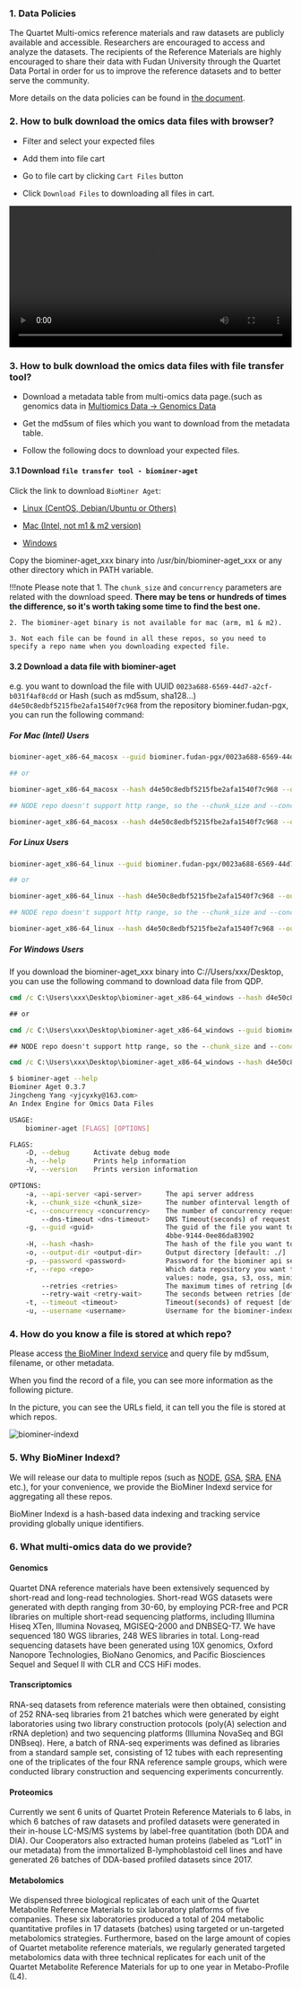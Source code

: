 ### 1. Data Policies
The Quartet Multi-omics reference materials and raw datasets are publicly available and accessible. Researchers are encouraged to access and analyze the datasets. The recipients of the Reference Materials are highly encouraged to share their data with Fudan University through the Quartet Data Portal in order for us to improve the reference datasets and to better serve the community.

More details on the data policies can be found in [the document](../policies/data_request_policy.md).


### 2. How to bulk download the omics data files with browser?

- Filter and select your expected files

- Add them into file cart

- Go to file cart by clicking `Cart Files` button

- Click `Download Files` to downloading all files in cart.

<video width="100%" controls autoplay>
    <source src="/assets/videos/cart2download.mov" type="video/mp4">
</video>


### 3. How to bulk download the omics data files with file transfer tool?

- Download a metadata table from multi-omics data page.(such as genomics data in <a href="https://www.chinese-quartet.org/#/data/download/quartet-genomics" target="_blank">Multiomics Data -> Genomics Data</a>

- Get the md5sum of files which you want to download from the metadata table.

- Follow the following docs to download your expected files.

#### 3.1 Download `file transfer tool - biominer-aget`

Click the link to download `BioMiner Aget`: 

- [Linux (CentOS, Debian/Ubuntu or Others)](https://www.indexd.org/biominer-aget/biominer-aget_x86-64_linux)

- [Mac (Intel, not m1 & m2 version)](https://www.indexd.org/biominer-aget/biominer-aget_x86-64_macosx)

- [Windows](https://www.indexd.org/biominer-aget/biominer-aget_x86-64_windows)

Copy the biominer-aget_xxx binary into /usr/bin/biominer-aget_xxx or any other directory which in PATH variable.

!!!note Please note that
    1. The `chunk_size` and `concurrency` parameters are related with the download speed. **There may be tens or hundreds of times the difference, so it's worth taking some time to find the best one.**
    
    2. The biominer-aget binary is not available for mac (arm, m1 & m2).
    
    3. Not each file can be found in all these repos, so you need to specify a repo name when you downloading expected file.

#### 3.2 Download a data file with biominer-aget
e.g. you want to download the file with UUID `0023a688-6569-44d7-a2cf-b031f4af8cdd` or Hash (such as md5sum, sha128...) `d4e50c8edbf5215fbe2afa1540f7c968` from the repository biominer.fudan-pgx, you can run the following command:

##### For Mac (Intel) Users

```bash
biominer-aget_x86-64_macosx --guid biominer.fudan-pgx/0023a688-6569-44d7-a2cf-b031f4af8cdd --output-dir ~/Downloads/ --repo gsa --chunk_size 1m --concurrency 1000

## or

biominer-aget_x86-64_macosx --hash d4e50c8edbf5215fbe2afa1540f7c968 --output-dir ~/Downloads/ --repo gsa --chunk_size 1m --concurrency 1000

## NODE repo doesn't support http range, so the --chunk_size and --concurrency arguments don't work for it.

biominer-aget_x86-64_macosx --hash d4e50c8edbf5215fbe2afa1540f7c968 --output-dir ~/Downloads/ --repo node
```

##### For Linux Users

```bash
biominer-aget_x86-64_linux --guid biominer.fudan-pgx/0023a688-6569-44d7-a2cf-b031f4af8cdd --output-dir ~/Downloads/ --repo gsa --chunk_size 1m --concurrency 1000

## or

biominer-aget_x86-64_linux --hash d4e50c8edbf5215fbe2afa1540f7c968 --output-dir ~/Downloads/ --repo gsa --chunk_size 1m --concurrency 1000

## NODE repo doesn't support http range, so the --chunk_size and --concurrency arguments don't work for it.

biominer-aget_x86-64_linux --hash d4e50c8edbf5215fbe2afa1540f7c968 --output-dir ~/Downloads/ --repo node
```

##### For Windows Users

If you download the biominer-aget_xxx binary into C://Users/xxx/Desktop, you can use the following command to download data file from QDP.

```cmd
cmd /c C:\Users\xxx\Desktop\biominer-aget_x86-64_windows --hash d4e50c8edbf5215fbe2afa1540f7c968 --repo gsa

## or

cmd /c C:\Users\xxx\Desktop\biominer-aget_x86-64_windows --guid biominer.fudan-pgx/0023a688-6569-44d7-a2cf-b031f4af8cdd --repo gsa --chunk_size 1m --concurrency 1000

## NODE repo doesn't support http range, so the --chunk_size and --concurrency arguments don't work for it.

cmd /c C:\Users\xxx\Desktop\biominer-aget_x86-64_windows --hash d4e50c8edbf5215fbe2afa1540f7c968 --repo node
```

```bash
$ biominer-aget --help
Biominer Aget 0.3.7
Jingcheng Yang <yjcyxky@163.com>
An Index Engine for Omics Data Files

USAGE:
    biominer-aget [FLAGS] [OPTIONS]

FLAGS:
    -D, --debug      Activate debug mode
    -h, --help       Prints help information
    -V, --version    Prints version information

OPTIONS:
    -a, --api-server <api-server>      The api server address
    -k, --chunk_size <chunk_size>      The number ofinterval length of each concurrent request [default: '50m']
    -c, --concurrency <concurrency>    The number of concurrency request [default: 10]
        --dns-timeout <dns-timeout>    DNS Timeout(seconds) of request [default: 10]
    -g, --guid <guid>                  The guid of the file you want to download, e.g. biominer.fudan-pgx/00006134-c655-
                                       4bbe-9144-0ee86da83902
    -H, --hash <hash>                  The hash of the file you want to download, e.g. b47ee06cdf62847f6d4c11bb12ac1ae0
    -o, --output-dir <output-dir>      Output directory [default: ./]
    -p, --password <password>          Password for the biominer api server [default: anonymous]
    -r, --repo <repo>                  Which data repository you want to download from [default: node]  [possible
                                       values: node, gsa, s3, oss, minio]
        --retries <retries>            The maximum times of retring [default: 0]
        --retry-wait <retry-wait>      The seconds between retries [default: 0]
    -t, --timeout <timeout>            Timeout(seconds) of request [default: 60]
    -u, --username <username>          Username for the biominer-indexd api server [default: anonymous]
```

### 4. How do you know a file is stored at which repo?

Please access [the BioMiner Indexd service](http://www.indexd.org/index) and query file by md5sum, filename, or other metadata.

When you find the record of a file, you can see more information as the following picture.

In the picture, you can see the URLs field, it can tell you the file is stored at which repos.

![biominer-indexd](../assets/images/indexd.png)

### 5. Why BioMiner Indexd?

We will release our data to multiple repos (such as [NODE](https://www.biosino.org/node/), [GSA](https://ngdc.cncb.ac.cn/gsa/), [SRA](https://www.ncbi.nlm.nih.gov/sra), [ENA](https://www.ebi.ac.uk/ena/browser/) etc.), for your convenience, we provide the BioMiner Indexd service for aggregating all these repos.

BioMiner Indexd is a hash-based data indexing and tracking service providing globally unique identifiers.

### 6. What multi-omics data do we provide?

#### Genomics

Quartet DNA reference materials have been extensively sequenced by short-read and long-read technologies. Short-read WGS datasets were generated with depth ranging from 30-60, by employing PCR-free and PCR libraries on multiple short-read sequencing platforms, including Illumina Hiseq XTen, Illumina Novaseq, MGISEQ-2000 and DNBSEQ-T7. We have sequenced 180 WGS libraries, 248 WES libraries in total. Long-read sequencing datasets have been generated using 10X genomics, Oxford Nanopore Technologies, BioNano Genomics, and Pacific Biosciences Sequel and Sequel II with CLR and CCS HiFi modes.

#### Transcriptomics

RNA-seq datasets from reference materials were then obtained, consisting of 252 RNA-seq libraries from 21 batches which were generated by eight laboratories using two library construction protocols (poly(A) selection and rRNA depletion) and two sequencing platforms (Illumina NovaSeq and BGI DNBseq). Here, a batch of RNA-seq experiments was defined as libraries from a standard sample set, consisting of 12 tubes with each representing one of the triplicates of the four RNA reference sample groups, which were conducted library construction and sequencing experiments concurrently.

#### Proteomics

Currently we sent 6 units of Quartet Protein Reference Materials to 6 labs, in which 6 batches of raw datasets and profiled datasets were generated in their in-house LC-MS/MS systems by label-free quantitation (both DDA and DIA). Our Cooperators also extracted human proteins (labeled as “Lot1” in our metadata) from the immortalized B-lymphoblastoid cell lines and have generated 26 batches of DDA-based profiled datasets since 2017.

#### Metabolomics

We dispensed three biological replicates of each unit of the Quartet Metabolite Reference Materials to six laboratory platforms of five companies. These six laboratories produced a total of 204 metabolic quantitative profiles in 17 datasets (batches) using targeted or un-targeted metabolomics strategies. Furthermore, based on the large amount of copies of Quartet metabolite reference materials, we regularly generated targeted metabolomics data with three technical replicates for each unit of the Quartet Metabolite Reference Materials for up to one year in Metabo-Profile (L4).